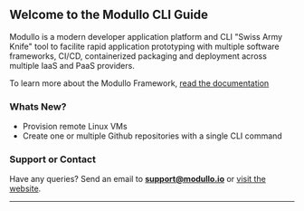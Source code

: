 ## Welcome to the Modullo CLI Guide

Modullo is a modern developer application platform and CLI "Swiss Army Knife" tool to facilite rapid application prototyping with multiple software frameworks, CI/CD, containerized packaging and deployment across multiple IaaS and PaaS providers.

To learn more about the Modullo Framework, [read the documentation](https://github.com/modullo)

### Whats New?

- Provision remote Linux VMs
- Create one or multiple Github repositories with a single CLI command

### Support or Contact

Have any queries? Send an email to **support@modullo.io** or [visit the website](https://modullo.io).

---
